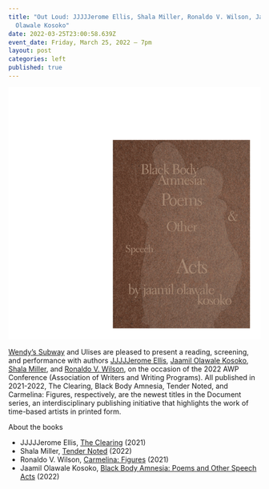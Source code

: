 ```yaml
---
title: "Out Loud: JJJJJerome Ellis, Shala Miller, Ronaldo V. Wilson, Jaamil
  Olawale Kosoko"
date: 2022-03-25T23:00:58.639Z
event_date: Friday, March 25, 2022 – 7pm
layout: post
categories: left
published: true
---
```

![](/assets/img/outloud-04-2.gif)

[Wendy’s Subway](http://wendyssubway.com/) and Ulises are pleased to present a reading, screening, and performance with authors [JJJJJerome Ellis](https://jjjjjerome.com/), [Jaamil Olawale Kosoko](https://www.jaamil.com/), [Shala Miller](https://www.smille.co/), and [Ronaldo V. Wilson](https://www.ronaldovwilson.com/), on the occasion of the 2022 AWP Conference (Association of Writers and Writing Programs). All published in 2021-2022, The Clearing, Black Body Amnesia, Tender Noted, and Carmelina: Figures, respectively, are the newest titles in the Document series, an interdisciplinary publishing initiative that highlights the work of time-based artists in printed form. 

About the books

* JJJJJerome Ellis, [The Clearing](http://wendyssubway.com/publishing/titles/the-clearing) (2021)
* Shala Miller, [Tender Noted](https://www.wendyssubway.com/publishing/titles/tender-noted) (2022)
* Ronaldo V. Wilson, [Carmelina: Figures](https://www.wendyssubway.com/publishing/titles/carmelina-figures) (2021)
* Jaamil Olawale Kosoko, [Black Body Amnesia: Poems and Other Speech Acts](http://wendyssubway.com/publishing/titles/black-body-amnesia) (2022)